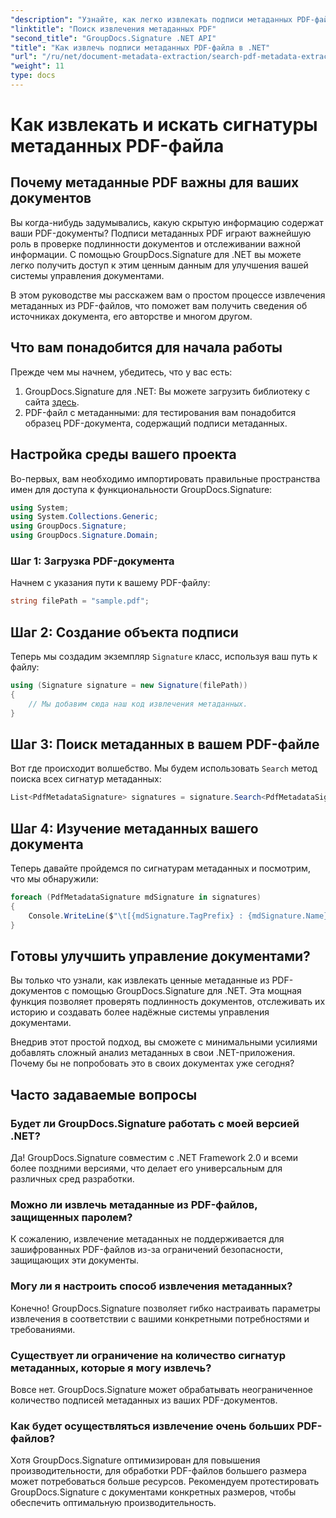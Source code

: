 ```yaml
---
"description": "Узнайте, как легко извлекать подписи метаданных PDF-файлов с помощью GroupDocs.Signature для .NET для повышения безопасности документов и улучшения управления информацией."
"linktitle": "Поиск извлечения метаданных PDF"
"second_title": "GroupDocs.Signature .NET API"
"title": "Как извлечь подписи метаданных PDF-файла в .NET"
"url": "/ru/net/document-metadata-extraction/search-pdf-metadata-extraction/"
"weight": 11
type: docs
---
```

# Как извлекать и искать сигнатуры метаданных PDF-файла

## Почему метаданные PDF важны для ваших документов

Вы когда-нибудь задумывались, какую скрытую информацию содержат ваши PDF-документы? Подписи метаданных PDF играют важнейшую роль в проверке подлинности документов и отслеживании важной информации. С помощью GroupDocs.Signature для .NET вы можете легко получить доступ к этим ценным данным для улучшения вашей системы управления документами.

В этом руководстве мы расскажем вам о простом процессе извлечения метаданных из PDF-файлов, что поможет вам получить сведения об источниках документа, его авторстве и многом другом.

## Что вам понадобится для начала работы

Прежде чем мы начнем, убедитесь, что у вас есть:

1. GroupDocs.Signature для .NET: Вы можете загрузить библиотеку с сайта [здесь](https://releases.groupdocs.com/signature/net/).
2. PDF-файл с метаданными: для тестирования вам понадобится образец PDF-документа, содержащий подписи метаданных.

## Настройка среды вашего проекта

Во-первых, вам необходимо импортировать правильные пространства имен для доступа к функциональности GroupDocs.Signature:

```csharp
using System;
using System.Collections.Generic;
using GroupDocs.Signature;
using GroupDocs.Signature.Domain;
```

### Шаг 1: Загрузка PDF-документа

Начнем с указания пути к вашему PDF-файлу:

```csharp
string filePath = "sample.pdf";
```

## Шаг 2: Создание объекта подписи

Теперь мы создадим экземпляр `Signature` класс, используя ваш путь к файлу:

```csharp
using (Signature signature = new Signature(filePath))
{
    // Мы добавим сюда наш код извлечения метаданных.
}
```

## Шаг 3: Поиск метаданных в вашем PDF-файле

Вот где происходит волшебство. Мы будем использовать `Search` метод поиска всех сигнатур метаданных:

```csharp
List<PdfMetadataSignature> signatures = signature.Search<PdfMetadataSignature>(SignatureType.Metadata);
```

## Шаг 4: Изучение метаданных вашего документа

Теперь давайте пройдемся по сигнатурам метаданных и посмотрим, что мы обнаружили:

```csharp
foreach (PdfMetadataSignature mdSignature in signatures)
{
    Console.WriteLine($"\t[{mdSignature.TagPrefix} : {mdSignature.Name}] = {mdSignature.Value} ({mdSignature.Type})");
}
```

## Готовы улучшить управление документами?

Вы только что узнали, как извлекать ценные метаданные из PDF-документов с помощью GroupDocs.Signature для .NET. Эта мощная функция позволяет проверять подлинность документов, отслеживать их историю и создавать более надёжные системы управления документами.

Внедрив этот простой подход, вы сможете с минимальными усилиями добавлять сложный анализ метаданных в свои .NET-приложения. Почему бы не попробовать это в своих документах уже сегодня?

## Часто задаваемые вопросы

### Будет ли GroupDocs.Signature работать с моей версией .NET?

Да! GroupDocs.Signature совместим с .NET Framework 2.0 и всеми более поздними версиями, что делает его универсальным для различных сред разработки.

### Можно ли извлечь метаданные из PDF-файлов, защищенных паролем?

К сожалению, извлечение метаданных не поддерживается для зашифрованных PDF-файлов из-за ограничений безопасности, защищающих эти документы.

### Могу ли я настроить способ извлечения метаданных?

Конечно! GroupDocs.Signature позволяет гибко настраивать параметры извлечения в соответствии с вашими конкретными потребностями и требованиями.

### Существует ли ограничение на количество сигнатур метаданных, которые я могу извлечь?

Вовсе нет. GroupDocs.Signature может обрабатывать неограниченное количество подписей метаданных из ваших PDF-документов.

### Как будет осуществляться извлечение очень больших PDF-файлов?

Хотя GroupDocs.Signature оптимизирован для повышения производительности, для обработки PDF-файлов большего размера может потребоваться больше ресурсов. Рекомендуем протестировать GroupDocs.Signature с документами конкретных размеров, чтобы обеспечить оптимальную производительность.
